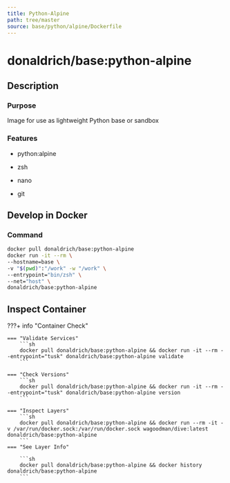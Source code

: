 ```yaml
---
title: Python-Alpine
path: tree/master
source: base/python/alpine/Dockerfile
---
```


# donaldrich/base:python-alpine

## Description

### Purpose

Image for use as lightweight Python base or sandbox

### Features

- python:alpine

- zsh

- nano

- git

## Develop in Docker

### Command

```sh
docker pull donaldrich/base:python-alpine
docker run -it --rm \
--hostname=base \
-v "$(pwd)":"/work" -w "/work" \
--entrypoint="bin/zsh" \
--net="host" \
donaldrich/base:python-alpine
```

## Inspect Container

???+ info "Container Check"

    === "Validate Services"
        ```sh
        docker pull donaldrich/base:python-alpine && docker run -it --rm --entrypoint="tusk" donaldrich/base:python-alpine validate
        ```

    === "Check Versions"
        ```sh
        docker pull donaldrich/base:python-alpine && docker run -it --rm --entrypoint="tusk" donaldrich/base:python-alpine version
        ```

    === "Inspect Layers"
        ```sh
        docker pull donaldrich/base:python-alpine && docker run --rm -it -v /var/run/docker.sock:/var/run/docker.sock wagoodman/dive:latest donaldrich/base:python-alpine
        ```
    === "See Layer Info"

        ```sh
        docker pull donaldrich/base:python-alpine && docker history donaldrich/base:python-alpine
        ```
